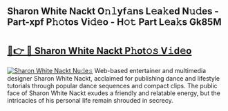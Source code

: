 ## Sharon White Nackt O𝚗𝚕yf𝚊ns L𝚎a𝚔ed N𝚞𝚍es - Part-xpf P𝚑𝚘tos Vi𝚍𝚎o - H𝚘𝚝 Part L𝚎a𝚔s Gk85M

# <h2><a href="http://kf5ub3p.oniu.top/?m=Sharon+White+Nackt">🔗👉 🔴 Sharon White Nackt P𝚑ot𝚘𝚜 V𝚒d𝚎o</a></h2>

[![Sharon White Nackt Nu𝚍e𝚜](https://i.imgur.com/0qMVB7G.gif)](http://kf5ub3p.oniu.top/?m=Sharon+White+Nackt)
Web-based entertainer and multimedia designer Sharon White Nackt, acclaimed for publishing dance and lifestyle tutorials through popular dance sequences and compact clips. The public face of Sharon White Nackt exudes a friendly and relatable energy, but the intricacies of his personal life remain shrouded in secrecy.  
